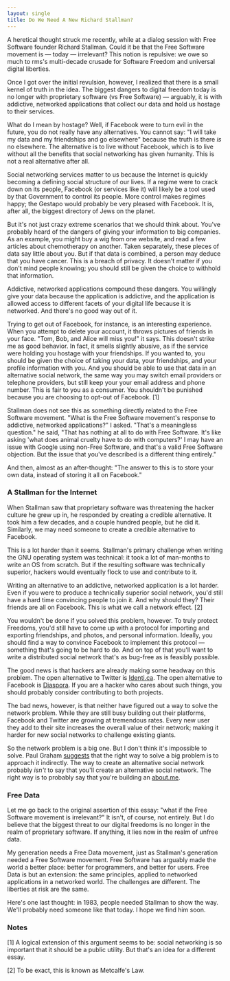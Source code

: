 ```yaml
---
layout: single
title: Do We Need A New Richard Stallman?
---
```


<p>A heretical thought struck me recently, while at a dialog session with Free Software founder Richard Stallman. Could it be that the Free Software movement is &mdash; today &mdash; irrelevant? This notion is repulsive: we owe so much to rms's multi-decade crusade for Software Freedom and universal digital liberties. </p>

<p>Once I got over the initial revulsion, however, I realized that there is a small kernel of truth in the idea. The biggest dangers to digital freedom today is no longer with proprietary software (vs Free Software) &mdash;  arguably, it is with addictive, networked applications that collect our data and hold us hostage to their services.</p>

<p>What do I mean by hostage? Well, if Facebook were to turn evil in the future, you do not really have any alternatives. You cannot say: "I will take my data and my friendships and go elsewhere" because the truth is there <em>is</em> no elsewhere. The alternative is to live without Facebook, which is to live without all the benefits that social networking has given humanity. This is not a real alternative after all.</p>

<p>Social networking services matter to us because the Internet is quickly becoming a defining social structure of our lives. If a regime were to crack down on its people, Facebook (or services like it) will likely be a tool used by that Government to control its people. More control makes regimes happy; the Gestapo would probably be very pleased with Facebook. It is, after all, the biggest directory of Jews on the planet.</p>

<p>But it's not just crazy extreme scenarios that we should think about. You've probably heard of the dangers of giving your information to big companies. As an example, you might buy a wig from one website, and read a few articles about chemotherapy on another. Taken separately, these pieces of data say little about you. But if that data is combined, a person may deduce that you have cancer. This is a breach of privacy. It doesn't matter if you don't mind people knowing; you should still be given the choice to withhold that information. </p>

<p>Addictive, networked applications compound these dangers. You willingly give your data because the application is addictive, and the application is allowed access to different facets of your digital life because it is networked. And there's no good way out of it.</p>

<p>Trying to get out of Facebook, for instance, is an interesting experience. When you attempt to delete your account, it throws pictures of friends in your face. "Tom, Bob, and Alice will miss you!" it says. This doesn't strike me as good behavior. In fact, it smells slightly abusive, as if the service were holding you hostage with your friendships. If you wanted to, you should be given the choice of taking your data, your friendships, and your profile information with you. And you should be able to use that data in an alternative social network, the same way you may switch email providers or telephone providers, but still keep your your email address and phone number. This is fair to you as a consumer. You shouldn't be punished because you are choosing to opt-out of Facebook. [1]</p>

<p>Stallman does not see this as something directly related to the Free Software movement. "What is the Free Software movement's response to addictive, networked applications?" I asked. "That's a meaningless question." he said, "That has nothing at all to do with Free Software. It's like asking 'what does animal cruelty have to do with computers?' I may have an issue with Google using non-Free Software, and that's a valid Free Software objection. But the issue that you've described is a different thing entirely."</p>

<p>And then, almost as an after-thought: "The answer to this is to store your own data, instead of storing it all on Facebook."</p>

<h3>A Stallman for the Internet</h3>

<p>When Stallman saw that proprietary software was threatening the hacker culture he grew up in, he responded by creating a credible alternative. It took him a few decades, and a couple hundred people, but he did it. Similarly, we may need someone to create a credible alternative to Facebook.</p>

<p>This is a lot harder than it seems. Stallman's primary challenge when writing the GNU operating system was technical: it took a lot of man-months to write an OS from scratch. But if the resulting software was technically superior, hackers would eventually flock to use and contribute to it. </p>

<p>Writing an alternative to an addictive, networked application is a lot harder. Even if you were to produce a technically superior social network, you'd still have a hard time convincing people to join it. And why should they? Their friends are all on Facebook. This is what we call a network effect. [2]</p>

<p>You wouldn't be done if you solved this problem, however. To truly protect Freedoms, you'd still have to come up with a protocol for importing and exporting friendships, and photos, and personal information. Ideally, you should find a way to convince Facebook to implement this protocol &mdash; something that's going to be hard to do. And on top of that you'll want to write a distributed social network that's as bug-free as is feasibly possible.</p>

<p>The good news is that hackers are already making some headway on this problem. The open alternative to Twitter is <a href="http://identi.ca/">Identi.ca</a>. The open alternative to Facebook is <a href="https://joindiaspora.com/">Diaspora</a>. If you are a hacker who cares about such things, you should probably consider contributing to both projects.</p>

<p>The bad news, however, is that neither have figured out a way to solve the network problem. While they are still busy building out their platforms, Facebook and Twitter are growing at tremendous rates. Every new user they add to their site increases the overall value of their network; making it harder for new social networks to challenge existing giants.</p>

<p>So the network problem is a big one. But I don't think it's impossible to solve. Paul Graham <a href="http://paulgraham.com/ambitious.html">suggests</a> that the right way to solve a big problem is to approach it indirectly. The way to create an alternative social network probably <em>isn't</em> to say that you'll create an alternative social network. The right way is to probably say that you're building an <a href="https://about.me/">about.me</a>.</p>

<h3>Free Data</h3>

<p>Let me go back to the original assertion of this essay: "what if the Free Software movement is irrelevant?" It isn't, of course, not entirely. But I do believe that the biggest threat to our digital freedoms is no longer in the realm of proprietary software. If anything, it lies now in the realm of unfree data.</p>

<p>My generation needs a Free Data movement, just as Stallman's generation needed a Free Software movement. Free Software has arguably made the world a better place: better for programmers, and better for users. Free Data is but an extension: the same principles, applied to networked applications in a networked world. The challenges are different. The liberties at risk are the same.</p>

<p>Here's one last thought: in 1983, people needed Stallman to show the way. We'll probably need someone like that today. I hope we find him soon.</p>
<h3>Notes</h3>
<p>[1] A logical extension of this argument seems to be: social networking is so important that it should be a public utility. But that's an idea for a different essay.</p>
<p>[2] To be exact, this is known as Metcalfe's Law.</p>

